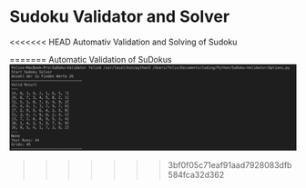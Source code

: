 # Sudoku Validator and Solver 

<<<<<<< HEAD
Automativ Validation and Solving of Sudoku

[Sudoku]: Result.png "Result"
=======
Automatic Validation of SuDokus
![Sudoku](https://github.com/fschuermeyer/SuDoku-Validator/blob/master/Result.png)
>>>>>>> 3bf0f05c71eaf91aad7928083dfb584fca32d362
